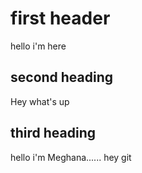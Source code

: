 # first header
hello i'm here

## second heading
Hey what's up

## third heading
hello
i'm Meghana......
hey git

